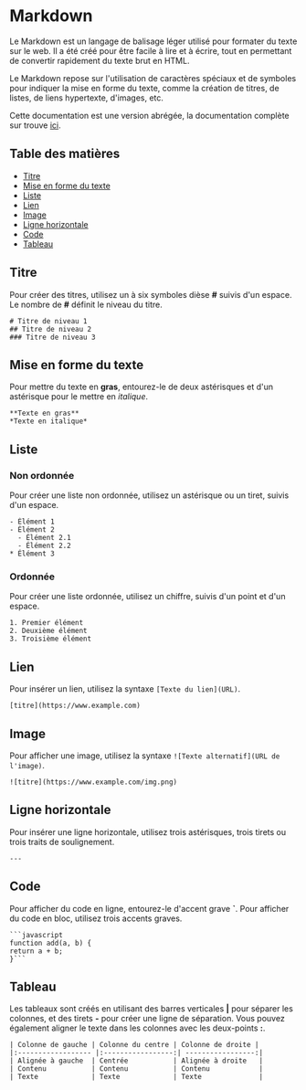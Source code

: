 # Markdown
Le Markdown est un langage de balisage léger utilisé pour formater du texte sur le web. Il a été créé pour être facile à lire et à écrire, tout en permettant de convertir rapidement du texte brut en HTML.

Le Markdown repose sur l'utilisation de caractères spéciaux et de symboles pour indiquer la mise en forme du texte, comme la création de titres, de listes, de liens hypertexte, d'images, etc.

Cette documentation est une version abrégée, la documentation complète sur trouve [ici](https://www.markdownguide.org/).

## Table des matières

- [Titre](#titre)
- [Mise en forme du texte](#mise-en-forme-du-texte)
- [Liste](#liste)
- [Lien](#lien)
- [Image](#image)
- [Ligne horizontale](#ligne-horizontale)
- [Code](#code)
- [Tableau](#tableau)



## Titre
Pour créer des titres, utilisez un à six symboles dièse **#** suivis d'un espace. Le nombre de **#** définit le niveau du titre.

```
# Titre de niveau 1
## Titre de niveau 2
### Titre de niveau 3
```

## Mise en forme du texte
Pour mettre du texte en **gras**, entourez-le de deux astérisques et d'un astérisque pour le mettre en *italique*.

```
**Texte en gras**
*Texte en italique*
```

## Liste
### Non ordonnée
Pour créer une liste non ordonnée, utilisez un astérisque ou un tiret, suivis d'un espace.
```
- Élément 1
- Élément 2
  - Élément 2.1
  - Élément 2.2
* Élément 3
```
### Ordonnée
Pour créer une liste ordonnée, utilisez un chiffre, suivis d'un point et d'un espace.
```
1. Premier élément
2. Deuxième élément
3. Troisième élément
```

## Lien
Pour insérer un lien, utilisez la syntaxe `[Texte du lien](URL)`.
```
[titre](https://www.example.com)
```

## Image
Pour afficher une image, utilisez la syntaxe `![Texte alternatif](URL de l'image)`.
```
![titre](https://www.example.com/img.png)
```

## Ligne horizontale
Pour insérer une ligne horizontale, utilisez trois astérisques, trois tirets ou trois traits de soulignement.
```
---
```

## Code
Pour afficher du code en ligne, entourez-le d'accent grave **`**. Pour afficher du code en bloc, utilisez trois accents graves.
```
```javascript
function add(a, b) {
return a + b;
}```
```


## Tableau
Les tableaux sont créés en utilisant des barres verticales **|** pour séparer les colonnes, et des tirets **-** pour créer une ligne de séparation. Vous pouvez également aligner le texte dans les colonnes avec les deux-points **:**.

```
| Colonne de gauche | Colonne du centre | Colonne de droite |
|:------------------ |:-----------------:| -----------------:|
| Alignée à gauche  | Centrée           | Alignée à droite   |
| Contenu           | Contenu           | Contenu            |
| Texte             | Texte             | Texte              |
```